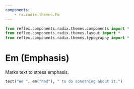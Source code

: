 ```yaml
---
components:
    - rx.radix.themes.Em
---
```


```python exec
from reflex.components.radix.themes.components import *
from reflex.components.radix.themes.layout import *
from reflex.components.radix.themes.typography import *
```

# Em (Emphasis)

Marks text to stress emphasis.

```python demo
text("We ", em("had"), " to do something about it.")
```